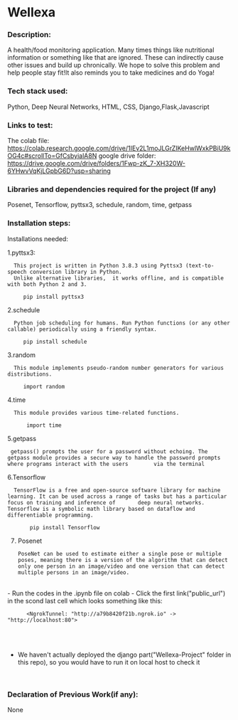 # Wellexa

### Description:
A health/food monitoring application. Many times things like nutritional information or something like that are ignored. These can indirectly cause other issues and build up chronically. We hope to solve this problem and help people stay fit!It also reminds you to take medicines and do Yoga!



### Tech stack used:
Python, Deep Neural Networks, HTML, CSS, Django,Flask,Javascript

### Links to test:
The colab file:
https://colab.research.google.com/drive/1IEv2L1moJLGrZIKeHwlWxkPBiU9kOG4c#scrollTo=GfCsbyialA8N
google drive folder:
https://drive.google.com/drive/folders/1Fwp-zK_7-XH320W-6YHwvVqKjLGpbG6D?usp=sharing

### Libraries and dependencies required for the project (If any) 
Posenet, Tensorflow, pyttsx3, schedule, random, time, getpass

### Installation steps: 

Installations needed:

1.pyttsx3:

      This project is written in Python 3.8.3 using Pyttsx3 (text-to-speech conversion library in Python. 
      Unlike alternative libraries,  it works offline, and is compatible with both Python 2 and 3.
      
         pip install pyttsx3 

2.schedule

      Python job scheduling for humans. Run Python functions (or any other callable) periodically using a friendly syntax.
      
         pip install schedule
         
3.random

      This module implements pseudo-random number generators for various distributions.
      
         import random
         
4.time

      This module provides various time-related functions.
       
          import time
          
5.getpass

     getpass() prompts the user for a password without echoing. The getpass module provides a secure way to handle the password prompts where programs interact with the users        via the terminal
     
6.Tensorflow

      TensorFlow is a free and open-source software library for machine learning. It can be used across a range of tasks but has a particular focus on training and inference of       deep neural networks. Tensorflow is a symbolic math library based on dataflow and differentiable programming.
      
           pip install Tensorflow
           
7. Posenet

       PoseNet can be used to estimate either a single pose or multiple poses, meaning there is a version of the algorithm that can detect only one person in an image/video and one version that can detect multiple persons in an image/video. 

<br>
- Run the codes in the .ipynb file on colab 
- Click the first link("public_url") in the scond last cell which looks something like this:

```
      <NgrokTunnel: "http://a79b8420f21b.ngrok.io" -> "http://localhost:80">
```

<br><br>
- We haven't actually deployed the django part("Wellexa-Project" folder in this repo), so you would have to run it on local host to check it 
<br>

### Declaration of Previous Work(if any): 
None
